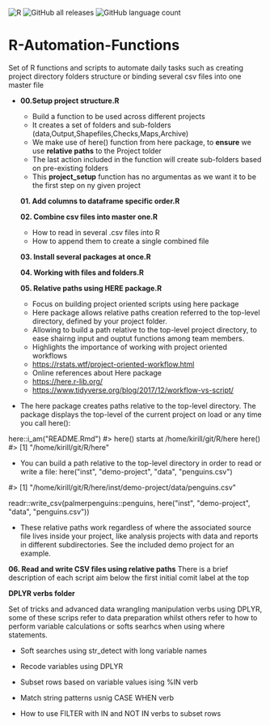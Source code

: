 ![R](https://img.shields.io/badge/r-%23276DC3.svg?style=for-the-badge&logo=r&logoColor=white)
![GitHub all releases](https://img.shields.io/github/downloads/Pablo-source/R-Automation-Functions/total?label=Downloads&style=flat-square)
![GitHub language count](https://img.shields.io/github/languages/count/Pablo-source/R-Automation-Functions)

# R-Automation-Functions
Set of  R functions and scripts to automate daily tasks such as creating project directory folders structure or binding several csv files into one master file

- **00.Setup project structure.R**
  - Build a function to be used across different projects
  - It creates a set of folders and sub-folders (data,Output,Shapefiles,Checks,Maps,Archive)
  - We make use of  here() function from here package, to **ensure** we use **relative paths** to the Project tolder 
  - The last action included in the function will create sub-folders based on pre-existing folders
  - This **project_setup** function has no argumentas as we want it to be the first step on ny given project
    

  **01. Add columns to dataframe specific order.R**

  **02. Combine csv files into master one.R**
  - How to read in several .csv files into R
  - How to append them to create a single combined file
  
  **03. Install several packages at once.R**

  **04. Working with files and folders.R**

  **05. Relative paths using HERE package.R**
  - Focus on building project oriented scripts using here package
  - Here package allows relative paths creation referred to the top-level directory, defined by your project folder.
  - Allowing to build a path relative to the top-level project directory, to ease shairng input and ouptut functions among team members.
  - Highlights the importance of working with project oriented workflows
  - https://rstats.wtf/project-oriented-workflow.html
  - Online references about Here package
  -   https://here.r-lib.org/
  -   https://www.tidyverse.org/blog/2017/12/workflow-vs-script/

- The here package creates paths relative to the top-level directory. The package displays the top-level of the current project on load or any time you call here():

here::i_am("README.Rmd")
#> here() starts at /home/kirill/git/R/here
here()
#> [1] "/home/kirill/git/R/here"
- You can build a path relative to the top-level directory in order to read or write a file:
here("inst", "demo-project", "data", "penguins.csv")

#> [1] "/home/kirill/git/R/here/inst/demo-project/data/penguins.csv"

readr::write_csv(palmerpenguins::penguins, here("inst", "demo-project", "data", "penguins.csv"))

- These relative paths work regardless of where the associated source file lives inside your project, like analysis projects with data and reports in different subdirectories. See the included demo project for an example.

**06. Read and write CSV files using relative paths**
There is a brief description of each script aim below the first initial comit label at the top

**DPLYR verbs folder**

Set of tricks and advanced data wrangling manipulation verbs using DPLYR, some of these scrips refer to data preparation whilst others refer to how to perform variable calculations or softs searhcs when using where statements.

- Soft searches using str_detect with long variable names

- Recode variables using DPLYR

- Subset rows based on variable values ising %IN verb

- Match string patterns usnig CASE WHEN verb 

- How to use FILTER with IN and NOT IN verbs to subset rows
